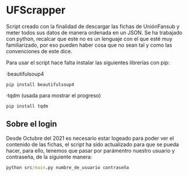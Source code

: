 # UFScrapper

Script creado con la finalidad de descargar las fichas de UniónFansub y meter todos sus datos de manera ordenada en un JSON. Se ha trabajado con python, recalcar que este no es un lenguaje con el que esté muy familiarizado, por eso pueden haber cosa que no sean tal y como las convenciones de este dice.

Para usar el script hace falta instalar las siguientes librerías con pip:

·beautifulsoup4
```
pip install beautifulsoup4
```
·tqdm (usada para mostrar el progreso)
```
pip install tqdm
```
## Sobre el login

Desde Octubre del 2021 es necesario estar logeado para poder ver el contenido de las fichas, el script ha sido actualizado para que se pueda hacer, para ello, tenemos que pasar por parámentro nuestro usuario y contraseña, de la siguiente manera:
```cmd
python src/main.py numbre_de_usuario contraseña
```